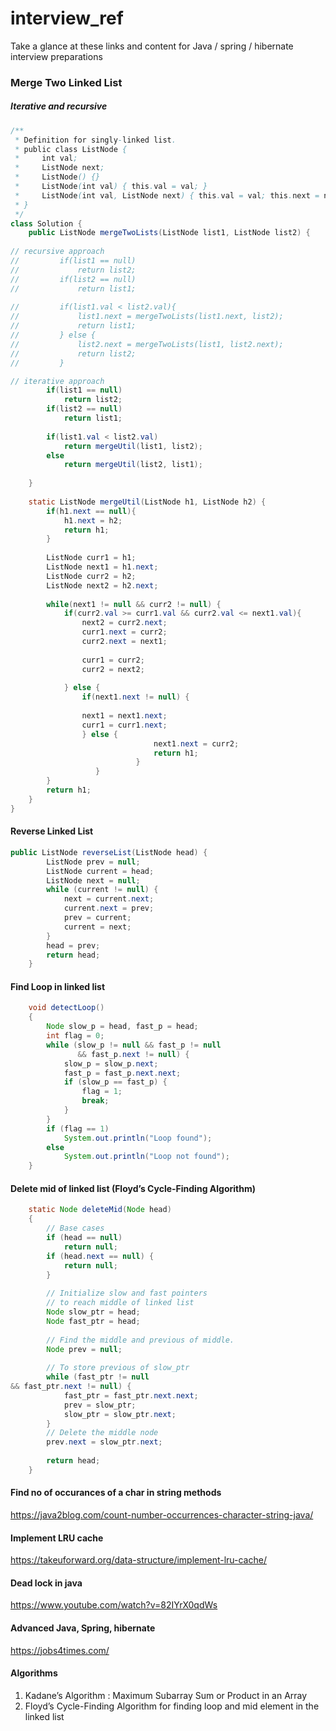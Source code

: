 # interview_ref
Take a glance at these links and content for Java / spring / hibernate interview preparations


### Merge Two Linked List

##### Iterative and recursive

```java
/**
 * Definition for singly-linked list.
 * public class ListNode {
 *     int val;
 *     ListNode next;
 *     ListNode() {}
 *     ListNode(int val) { this.val = val; }
 *     ListNode(int val, ListNode next) { this.val = val; this.next = next; }
 * }
 */
class Solution {
    public ListNode mergeTwoLists(ListNode list1, ListNode list2) {
        
// recursive approach
//         if(list1 == null)
//             return list2;
//         if(list2 == null)
//             return list1;
        
//         if(list1.val < list2.val){
//             list1.next = mergeTwoLists(list1.next, list2);
//             return list1;
//         } else {
//             list2.next = mergeTwoLists(list1, list2.next);
//             return list2;
//         }

// iterative approach
        if(list1 == null)
            return list2;
        if(list2 == null)
            return list1;
        
        if(list1.val < list2.val)
            return mergeUtil(list1, list2);
        else 
            return mergeUtil(list2, list1);
        
    }
    
    static ListNode mergeUtil(ListNode h1, ListNode h2) {
        if(h1.next == null){
            h1.next = h2;
            return h1;
        }
        
        ListNode curr1 = h1;
        ListNode next1 = h1.next;
        ListNode curr2 = h2;
        ListNode next2 = h2.next;
        
        while(next1 != null && curr2 != null) {
            if(curr2.val >= curr1.val && curr2.val <= next1.val){
                next2 = curr2.next;
                curr1.next = curr2;
                curr2.next = next1;
                
                curr1 = curr2;
                curr2 = next2;
                
            } else {
                if(next1.next != null) {
                
                next1 = next1.next;
                curr1 = curr1.next;
                } else {
                                next1.next = curr2;
                                return h1;
                            }
                   }
        }
        return h1;
    }
}
```


#### Reverse Linked List

```java
public ListNode reverseList(ListNode head) {
        ListNode prev = null;
        ListNode current = head;
        ListNode next = null;
        while (current != null) {
            next = current.next;
            current.next = prev;
            prev = current;
            current = next;
        }
        head = prev;
        return head;
    }
```
	
#### Find Loop in linked list

```java
	void detectLoop()
    {
        Node slow_p = head, fast_p = head;
        int flag = 0;
        while (slow_p != null && fast_p != null
               && fast_p.next != null) {
            slow_p = slow_p.next;
            fast_p = fast_p.next.next;
            if (slow_p == fast_p) {
                flag = 1;
                break;
            }
        }
        if (flag == 1)
            System.out.println("Loop found");
        else
            System.out.println("Loop not found");
    }
```

	
#### Delete mid of linked list (Floyd’s Cycle-Finding Algorithm)

```java
	static Node deleteMid(Node head)
    {
        // Base cases
        if (head == null)
            return null;
        if (head.next == null) {
            return null;
        }
 
        // Initialize slow and fast pointers
        // to reach middle of linked list
        Node slow_ptr = head;
        Node fast_ptr = head;
 
        // Find the middle and previous of middle.
        Node prev = null;
 
        // To store previous of slow_ptr
        while (fast_ptr != null
&& fast_ptr.next != null) {
            fast_ptr = fast_ptr.next.next;
            prev = slow_ptr;
            slow_ptr = slow_ptr.next;
        }
        // Delete the middle node
        prev.next = slow_ptr.next;
 
        return head;
    }
```

#### Find no of occurances of a char in string methods
https://java2blog.com/count-number-occurrences-character-string-java/

#### Implement LRU cache
https://takeuforward.org/data-structure/implement-lru-cache/

#### Dead lock in java
https://www.youtube.com/watch?v=82IYrX0qdWs

#### Advanced Java, Spring, hibernate
https://jobs4times.com/

#### Algorithms

1. Kadane’s Algorithm : Maximum Subarray Sum or Product in an Array
2. Floyd’s Cycle-Finding Algorithm for finding loop and mid element in the linked list

